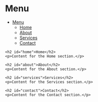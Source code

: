 <!DOCTYPE html>
<html lang="en">
<head>
    <meta charset="UTF-8">
    <meta name="viewport" content="width=device-width, initial-scale=1.0">
    <title>Menu</title>
</head>
<body>
    <h1>Menu</h1>
    <ul>
        <li><a href="#menu">Menu</a>
            <ul>
                <li><a href="#home">Home</a></li>
                <li><a href="#about">About</a></li>
                <li><a href="#services">Services</a></li>
                <li><a href="#contact">Contact</a></li>
            </ul>
        </li>
    </ul>

    <h2 id="home">Home</h2>
    <p>Content for the Home section.</p>

    <h2 id="about">About</h2>
    <p>Content for the About section.</p>

    <h2 id="services">Services</h2>
    <p>Content for the Services section.</p>

    <h2 id="contact">Contact</h2>
    <p>Content for the Contact section.</p>
</body>
</html>